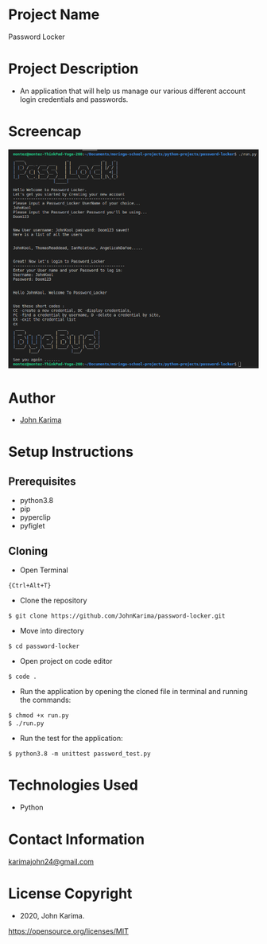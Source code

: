 # Project Name 
Password Locker

# Project Description 
- An application that will help us manage our various different account login credentials and passwords.

# Screencap
![Screenshot of working application](/images/screencap.png "Terminal Screenshot 1")

# Author 
- [John Karima](https://github.com/JohnKarima)

# Setup Instructions 
## Prerequisites
- python3.8
- pip
- pyperclip
- pyfiglet

## Cloning

- Open Terminal
```
{Ctrl+Alt+T}
```
- Clone the repository 
```
$ git clone https://github.com/JohnKarima/password-locker.git
```
- Move into directory 
```
$ cd password-locker
```
- Open project on code editor 
```
$ code . 
```
- Run the application by opening the cloned file in terminal and running the commands:
```
$ chmod +x run.py
$ ./run.py
```
- Run the test for the application:
```
$ python3.8 -m unittest password_test.py
```

# Technologies Used
- Python

# Contact Information
karimajohn24@gmail.com

# License Copyright 
- 2020, John Karima.

https://opensource.org/licenses/MIT